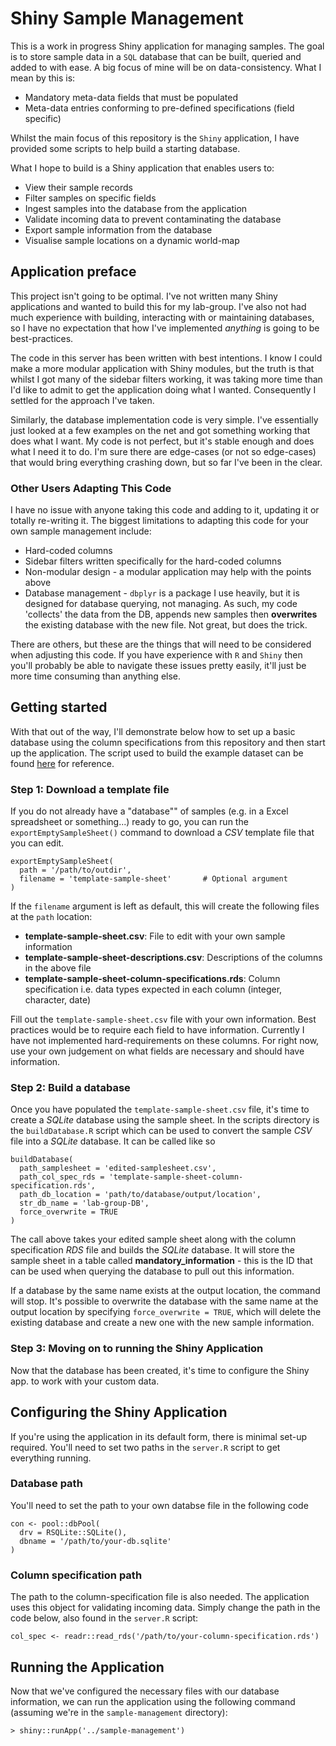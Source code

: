 # Shiny Sample Management

This is a work in progress Shiny application for managing samples. The goal is
to store sample data in a `SQL` database that can be built, queried and added
to with ease. A big focus of mine will be on data-consistency. What I mean by
this is:

* Mandatory meta-data fields that must be populated
* Meta-data entries conforming to pre-defined specifications (field specific)

Whilst the main focus of this repository is the `Shiny` application,
I have provided some scripts to help build a starting database.

What I hope to build is a Shiny application that enables users to:

* View their sample records
* Filter samples on specific fields
* Ingest samples into the database from the application
* Validate incoming data to prevent contaminating the database
* Export sample information from the database
* Visualise sample locations on a dynamic world-map

## Application preface

This project isn't going to be optimal. I've not written many Shiny applications
and wanted to build this for my lab-group. I've also not had much experience
with building, interacting with or maintaining databases, so I have no expectation
that how I've implemented *anything* is going to be best-practices.

The code in this server has been written with best intentions. I know I
could make a more modular application with Shiny modules, but the truth is that
whilst I got many of the sidebar filters working, it was taking more time than
I'd like to admit to get the application doing what I wanted. Consequently I
settled for the approach I've taken.

Similarly, the database implementation code is very simple. I've essentially
just looked at a few examples on the net and got something working that does
what I want. My code is not perfect, but it's stable enough and does what I need
it to do. I'm sure there are edge-cases (or not so edge-cases) that would bring
everything crashing down, but so far I've been in the clear.

### Other Users Adapting This Code

I have no issue with anyone taking this code and adding to it, updating it or
totally re-writing it. The biggest limitations to adapting this code for your
own sample management include:

- Hard-coded columns
- Sidebar filters written specifically for the hard-coded columns
- Non-modular design - a modular application may help with the points above
- Database management - `dbplyr` is a package I use heavily, but it is designed
for database querying, not managing. As such, my code 'collects' the data from
the DB, appends new samples then **overwrites** the existing database with the
new file. Not great, but does the trick.

There are others, but these are the things that will need to be considered when
adjusting this code. If you have experience with `R` and `Shiny` then you'll
probably be able to navigate these issues pretty easily, it'll just be more
time consuming than anything else.

## Getting started

With that out of the way, I'll demonstrate below how to set up a basic database
using the column specifications from this repository and then start up the
application. The script used to build the example dataset can be found
[here][exampleData] for reference.

### Step 1: Download a template file

If you do not already have a "database"" of samples (e.g. in a Excel spreadsheet
or something...) ready to go, you can run the `exportEmptySampleSheet()` command
to download a *CSV* template file that you can edit.

```{r}
exportEmptySampleSheet(
  path = '/path/to/outdir',
  filename = 'template-sample-sheet'       # Optional argument
)
```

If the `filename` argument is left as default, this will create the following
files at the `path` location:

- **template-sample-sheet.csv**: File to edit with your own sample information
- **template-sample-sheet-descriptions.csv**: Descriptions of the columns in the
above file
- **template-sample-sheet-column-specifications.rds**: Column specification i.e.
data types expected in each column (integer, character, date)

Fill out the `template-sample-sheet.csv` file with your own information. Best
practices would be to require each field to have information. Currently I have
not implemented hard-requirements on these columns. For right now, use your
own judgement on what fields are necessary and should have information.

### Step 2: Build a database

Once you have populated the `template-sample-sheet.csv` file, it's time to create
a *SQLite* database using the sample sheet. In the scripts directory is the
`buildDatabase.R` script which can be used to convert the sample *CSV* file into
a *SQLite* database. It can be called like so

```{r}
buildDatabase(
  path_samplesheet = 'edited-samplesheet.csv',
  path_col_spec_rds = 'template-sample-sheet-column-specification.rds',
  path_db_location = 'path/to/database/output/location',
  str_db_name = 'lab-group-DB',
  force_overwrite = TRUE
)
```

The call above takes your edited sample sheet along with the column specification
*RDS* file and builds the *SQLite* database. It will store the sample sheet in a
table called **mandatory_information** - this is the ID that can be used when
querying the database to pull out this information.

If a database by the same name exists at the output location, the command will
stop. It's possible to overwrite the database with the same name at the output
location by specifying `force_overwrite = TRUE`, which will delete the existing
database and create a new one with the new sample information.

### Step 3: Moving on to running the Shiny Application

Now that the database has been created, it's time to configure the Shiny app.
to work with your custom data.

## Configuring the Shiny Application

If you're using the application in its default form, there is minimal set-up
required. You'll need to set two paths in the `server.R` script to get
everything running.

### Database path

You'll need to set the path to your own databse file in the following code

```{r}
con <- pool::dbPool(
  drv = RSQLite::SQLite(),
  dbname = '/path/to/your-db.sqlite'
)
```

### Column specification path

The path to the column-specification file is also needed. The application uses
this object for validating incoming data. Simply change the path in the code
below, also found in the `server.R` script:

```{r}
col_spec <- readr::read_rds('/path/to/your-column-specification.rds')
```

## Running the Application

Now that we've configured the necessary files with our database information, we
can run the application using the following command (assuming we're in the
`sample-management` directory):

```{r}
> shiny::runApp('../sample-management')
```

[exampleData]: https://github.com/a-lud/sample-management/blob/main/example-data/example-set-up.R
